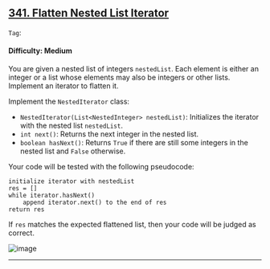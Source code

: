 ## [341. Flatten Nested List Iterator](https://leetcode.com/problems/flatten-nested-list-iterator)

```Tag```:

#### Difficulty: Medium

You are given a nested list of integers ```nestedList```. Each element is either an integer or a list whose elements may also be integers or other lists. Implement an iterator to flatten it.

Implement the ```NestedIterator``` class:

- ```NestedIterator(List<NestedInteger> nestedList)```: Initializes the iterator with the nested list ```nestedList```.
- ```int next()```: Returns the next integer in the nested list.
- ```boolean hasNext()```: Returns ```True``` if there are still some integers in the nested list and ```False``` otherwise.

Your code will be tested with the following pseudocode:

```
initialize iterator with nestedList
res = []
while iterator.hasNext()
    append iterator.next() to the end of res
return res
```

If ```res``` matches the expected flattened list, then your code will be judged as correct.

![image](https://github.com/quananhle/Python/assets/35042430/04580604-1aac-40ad-951d-28de1d2cf607)

---
